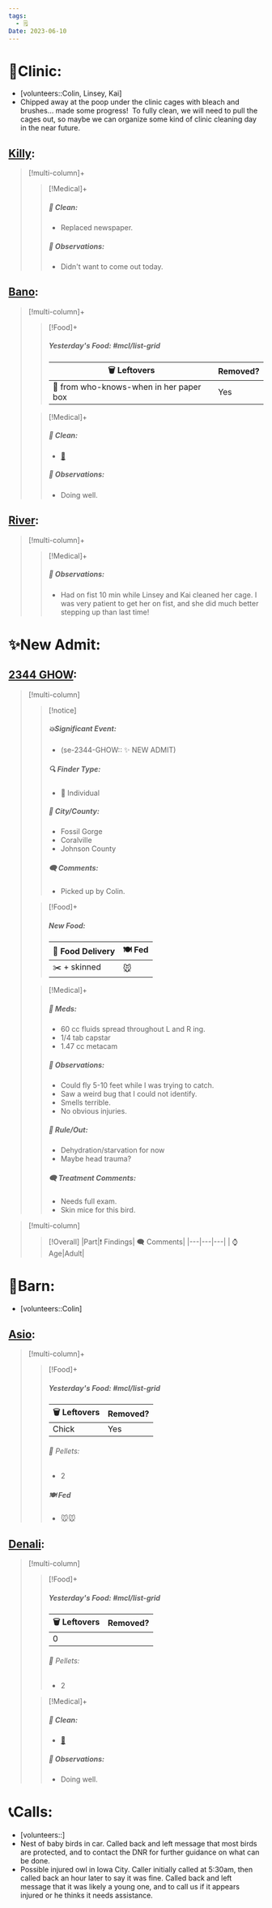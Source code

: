 ```yaml
---
tags:
  - 🗒️
Date: 2023-06-10
---
```


# 🏥Clinic:
- [volunteers::Colin, Linsey, Kai]
- Chipped away at the poop under the clinic cages with bleach and brushes… made some progress!  To fully clean, we will need to pull the cages out, so maybe we can organize some kind of clinic cleaning day in the near future.

## [Killy](../RARE%20Birds/Ed%20Birds/Killy.md):
> [!multi-column]+
>
>> [!Medical]+
>>##### 🫧 Clean:
>> - Replaced newspaper.
>>
>> ##### 🔭 Observations:
>> - Didn't want to come out today.

## [Bano](../RARE%20Birds/Ed%20Birds/Bano.md):
> [!multi-column]+
>
>> [!Food]+
>> ##### Yesterday's Food: #mcl/list-grid
>> |🗑️ Leftovers| Removed?
>> |---|---|
>>|🐀 from who-knows-when in her paper box|Yes
>
>> [!Medical]+
>>##### 🫧 Clean:
>> - [🧽](../Admin/Codes/Scrubbed%20cage.md)
>>
>> ##### 🔭 Observations:
>> - Doing well.

## [River](../RARE%20Birds/Ed%20Birds/River.md):
> [!multi-column]+
>
>> [!Medical]+
>> ##### 🔭 Observations:
>> - Had on fist 10 min while Linsey and Kai cleaned her cage. I was very patient to get her on fist, and she did much better stepping up than last time!

# ✨New Admit:

## [2344 GHOW](../RARE%20Birds/2344%20GHOW.md):
> [!multi-column]
>
>> [!notice]
>> ##### 💥Significant Event:
>> - (se-2344-GHOW:: ✨ NEW ADMIT)
>>
>>##### 🔍 Finder Type:
>>- 🧑 Individual
>>
>> ##### 🌆 City/County:
>> - Fossil Gorge
>> - Coralville
>> - Johnson County
>>
>>##### 🗨️ Comments:
>>- Picked up by Colin.
>
>> [!Food]+
>> ##### New Food:
>> |🚚 Food Delivery| 🍽️ Fed|
>> |---|---|
>>|✂️ + skinned|🐭
>
>> [!Medical]+
>> ##### 💊 Meds:
>> - 60 cc fluids spread throughout L and R ing.
>> - 1/4 tab capstar
>> - 1.47 cc metacam
>>
>> ##### 🔭 Observations:
>> - Could fly 5-10 feet while I was trying to catch.
>> - Saw a weird bug that I could not identify.
>> - Smells terrible.
>> - No obvious injuries.
>>
>>##### 🥼 Rule/Out:
>>- Dehydration/starvation for now
>>- Maybe head trauma?
>>
>> ##### 🗨️ Treatment Comments:
>> - Needs full exam.
>> - Skin mice for this bird.
>

> [!multi-column]
>
>> [!Overall]
>>|Part|❗ Findings| 🗨️ Comments|
>>|---|---|---|
>>| ⌚ Age|Adult|

# 🏡Barn:
- [volunteers::Colin]

## [Asio](../RARE%20Birds/Ed%20Birds/Asio.md):
> [!multi-column]+
>
>> [!Food]+
>> ##### Yesterday's Food: #mcl/list-grid
>> |🗑️ Leftovers| Removed?
>> |---|---|
>>|Chick|Yes
>>
>>###### 💩 Pellets:
>>- 2
>>
>> ##### 🍽️ Fed
>> - 🐭🐭
>>

## [Denali](../RARE%20Birds/Ed%20Birds/Denali.md):
> [!multi-column]
>
>> [!Food]+
>> ##### Yesterday's Food: #mcl/list-grid
>> |🗑️ Leftovers| Removed?
>> |---|---|
>>|0|
>>
>>###### 💩 Pellets:
>>- 2
>
>> [!Medical]+
>>##### 🫧 Clean:
>>- [🧹](../Admin/Codes/Raked%20cage.md)
>>
>> ##### 🔭 Observations:
>> - Doing well.

# 📞Calls:
- [volunteers::]
- Nest of baby birds in car. Called back and left message that most birds are protected, and to contact the DNR for further guidance on what can be done.
- Possible injured owl in Iowa City. Caller initially called at 5:30am, then called back an hour later to say it was fine. Called back and left message that it was likely a young one, and to call us if it appears injured or he thinks it needs assistance.
